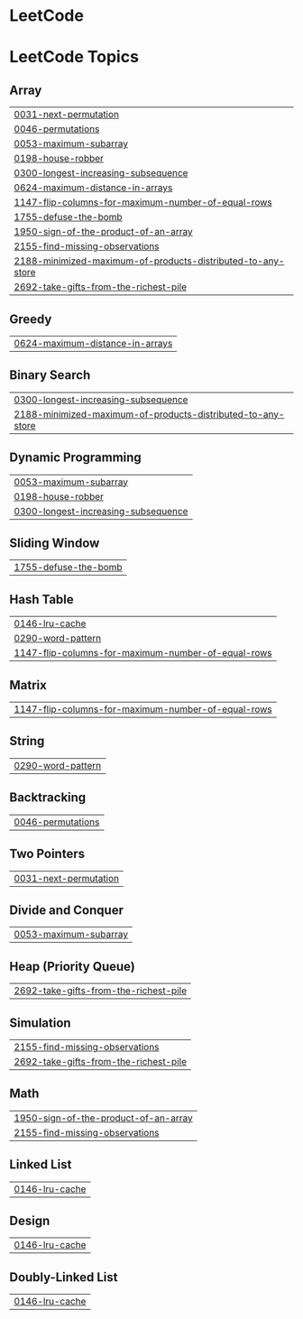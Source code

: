 # LeetCode
<!---LeetCode Topics Start-->
# LeetCode Topics
## Array
|  |
| ------- |
| [0031-next-permutation](https://github.com/P-SUBHAM/LeetCode/tree/master/0031-next-permutation) |
| [0046-permutations](https://github.com/P-SUBHAM/LeetCode/tree/master/0046-permutations) |
| [0053-maximum-subarray](https://github.com/P-SUBHAM/LeetCode/tree/master/0053-maximum-subarray) |
| [0198-house-robber](https://github.com/P-SUBHAM/LeetCode/tree/master/0198-house-robber) |
| [0300-longest-increasing-subsequence](https://github.com/P-SUBHAM/LeetCode/tree/master/0300-longest-increasing-subsequence) |
| [0624-maximum-distance-in-arrays](https://github.com/P-SUBHAM/LeetCode/tree/master/0624-maximum-distance-in-arrays) |
| [1147-flip-columns-for-maximum-number-of-equal-rows](https://github.com/P-SUBHAM/LeetCode/tree/master/1147-flip-columns-for-maximum-number-of-equal-rows) |
| [1755-defuse-the-bomb](https://github.com/P-SUBHAM/LeetCode/tree/master/1755-defuse-the-bomb) |
| [1950-sign-of-the-product-of-an-array](https://github.com/P-SUBHAM/LeetCode/tree/master/1950-sign-of-the-product-of-an-array) |
| [2155-find-missing-observations](https://github.com/P-SUBHAM/LeetCode/tree/master/2155-find-missing-observations) |
| [2188-minimized-maximum-of-products-distributed-to-any-store](https://github.com/P-SUBHAM/LeetCode/tree/master/2188-minimized-maximum-of-products-distributed-to-any-store) |
| [2692-take-gifts-from-the-richest-pile](https://github.com/P-SUBHAM/LeetCode/tree/master/2692-take-gifts-from-the-richest-pile) |
## Greedy
|  |
| ------- |
| [0624-maximum-distance-in-arrays](https://github.com/P-SUBHAM/LeetCode/tree/master/0624-maximum-distance-in-arrays) |
## Binary Search
|  |
| ------- |
| [0300-longest-increasing-subsequence](https://github.com/P-SUBHAM/LeetCode/tree/master/0300-longest-increasing-subsequence) |
| [2188-minimized-maximum-of-products-distributed-to-any-store](https://github.com/P-SUBHAM/LeetCode/tree/master/2188-minimized-maximum-of-products-distributed-to-any-store) |
## Dynamic Programming
|  |
| ------- |
| [0053-maximum-subarray](https://github.com/P-SUBHAM/LeetCode/tree/master/0053-maximum-subarray) |
| [0198-house-robber](https://github.com/P-SUBHAM/LeetCode/tree/master/0198-house-robber) |
| [0300-longest-increasing-subsequence](https://github.com/P-SUBHAM/LeetCode/tree/master/0300-longest-increasing-subsequence) |
## Sliding Window
|  |
| ------- |
| [1755-defuse-the-bomb](https://github.com/P-SUBHAM/LeetCode/tree/master/1755-defuse-the-bomb) |
## Hash Table
|  |
| ------- |
| [0146-lru-cache](https://github.com/P-SUBHAM/LeetCode/tree/master/0146-lru-cache) |
| [0290-word-pattern](https://github.com/P-SUBHAM/LeetCode/tree/master/0290-word-pattern) |
| [1147-flip-columns-for-maximum-number-of-equal-rows](https://github.com/P-SUBHAM/LeetCode/tree/master/1147-flip-columns-for-maximum-number-of-equal-rows) |
## Matrix
|  |
| ------- |
| [1147-flip-columns-for-maximum-number-of-equal-rows](https://github.com/P-SUBHAM/LeetCode/tree/master/1147-flip-columns-for-maximum-number-of-equal-rows) |
## String
|  |
| ------- |
| [0290-word-pattern](https://github.com/P-SUBHAM/LeetCode/tree/master/0290-word-pattern) |
## Backtracking
|  |
| ------- |
| [0046-permutations](https://github.com/P-SUBHAM/LeetCode/tree/master/0046-permutations) |
## Two Pointers
|  |
| ------- |
| [0031-next-permutation](https://github.com/P-SUBHAM/LeetCode/tree/master/0031-next-permutation) |
## Divide and Conquer
|  |
| ------- |
| [0053-maximum-subarray](https://github.com/P-SUBHAM/LeetCode/tree/master/0053-maximum-subarray) |
## Heap (Priority Queue)
|  |
| ------- |
| [2692-take-gifts-from-the-richest-pile](https://github.com/P-SUBHAM/LeetCode/tree/master/2692-take-gifts-from-the-richest-pile) |
## Simulation
|  |
| ------- |
| [2155-find-missing-observations](https://github.com/P-SUBHAM/LeetCode/tree/master/2155-find-missing-observations) |
| [2692-take-gifts-from-the-richest-pile](https://github.com/P-SUBHAM/LeetCode/tree/master/2692-take-gifts-from-the-richest-pile) |
## Math
|  |
| ------- |
| [1950-sign-of-the-product-of-an-array](https://github.com/P-SUBHAM/LeetCode/tree/master/1950-sign-of-the-product-of-an-array) |
| [2155-find-missing-observations](https://github.com/P-SUBHAM/LeetCode/tree/master/2155-find-missing-observations) |
## Linked List
|  |
| ------- |
| [0146-lru-cache](https://github.com/P-SUBHAM/LeetCode/tree/master/0146-lru-cache) |
## Design
|  |
| ------- |
| [0146-lru-cache](https://github.com/P-SUBHAM/LeetCode/tree/master/0146-lru-cache) |
## Doubly-Linked List
|  |
| ------- |
| [0146-lru-cache](https://github.com/P-SUBHAM/LeetCode/tree/master/0146-lru-cache) |
<!---LeetCode Topics End-->